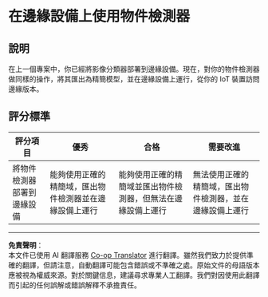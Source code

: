 <!--
CO_OP_TRANSLATOR_METADATA:
{
  "original_hash": "3cf7783991ec0ee4f6041223924894c7",
  "translation_date": "2025-08-26T21:33:04+00:00",
  "source_file": "5-retail/lessons/2-check-stock-device/assignment.md",
  "language_code": "mo"
}
-->
# 在邊緣設備上使用物件檢測器

## 說明

在上一個專案中，你已經將影像分類器部署到邊緣設備。現在，對你的物件檢測器做同樣的操作，將其匯出為精簡模型，並在邊緣設備上運行，從你的 IoT 裝置訪問邊緣版本。

## 評分標準

| 評分項目 | 優秀 | 合格 | 需要改進 |
| -------- | ---- | ---- | -------- |
| 將物件檢測器部署到邊緣設備 | 能夠使用正確的精簡域，匯出物件檢測器並在邊緣設備上運行 | 能夠使用正確的精簡域並匯出物件檢測器，但無法在邊緣設備上運行 | 無法使用正確的精簡域，匯出物件檢測器，並在邊緣設備上運行 |

---

**免責聲明**：  
本文件已使用 AI 翻譯服務 [Co-op Translator](https://github.com/Azure/co-op-translator) 進行翻譯。雖然我們致力於提供準確的翻譯，但請注意，自動翻譯可能包含錯誤或不準確之處。原始文件的母語版本應被視為權威來源。對於關鍵信息，建議尋求專業人工翻譯。我們對因使用此翻譯而引起的任何誤解或錯誤解釋不承擔責任。